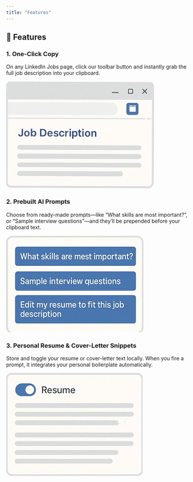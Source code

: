 ```yaml
---
title: "Features"
---
```


## 🚀 Features

### 1. One-Click Copy  

On any LinkedIn Jobs page, click our toolbar button and instantly grab the full job description into your clipboard.

<div class="screenshot">
  <img src="/images/screenshot-copy.png" alt="One-click copy demo">
</div>

### 2. Prebuilt AI Prompts  

Choose from ready-made prompts—like “What skills are most important?”, or “Sample interview questions”—and they’ll be prepended before your clipboard text.

<div class="screenshot">
  <img src="/images/screenshot-prompts.png" alt="Prompt selection">
</div>

### 3. Personal Resume & Cover-Letter Snippets  

Store and toggle your resume or cover-letter text locally. When you fire a prompt, it integrates your personal boilerplate automatically.

<div class="screenshot">
  <img src="/images/screenshot-resume.png" alt="Resume input">
</div>
